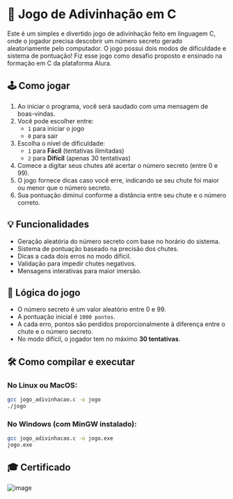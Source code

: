 # 🎯 Jogo de Adivinhação em C

Este é um simples e divertido jogo de adivinhação feito em linguagem C, onde o jogador precisa descobrir um número secreto gerado aleatoriamente pelo computador. O jogo possui dois modos de dificuldade e sistema de pontuação! Fiz esse jogo como desafio proposto e ensinado na formação em C da plataforma Alura.

## 🕹️ Como jogar

1. Ao iniciar o programa, você será saudado com uma mensagem de boas-vindas.
2. Você pode escolher entre:
   - `1` para iniciar o jogo
   - `0` para sair
3. Escolha o nível de dificuldade:
   - `1` para **Fácil** (tentativas ilimitadas)
   - `2` para **Difícil** (apenas 30 tentativas)
4. Comece a digitar seus chutes até acertar o número secreto (entre 0 e 99).
5. O jogo fornece dicas caso você erre, indicando se seu chute foi maior ou menor que o número secreto.
6. Sua pontuação diminui conforme a distância entre seu chute e o número correto.

## 💡 Funcionalidades

- Geração aleatória do número secreto com base no horário do sistema.
- Sistema de pontuação baseado na precisão dos chutes.
- Dicas a cada dois erros no modo difícil.
- Validação para impedir chutes negativos.
- Mensagens interativas para maior imersão.

## 🧠 Lógica do jogo

- O número secreto é um valor aleatório entre 0 e 99.
- A pontuação inicial é `1000 pontos`.
- A cada erro, pontos são perdidos proporcionalmente à diferença entre o chute e o número secreto.
- No modo difícil, o jogador tem no máximo **30 tentativas**.

## 🛠️ Como compilar e executar

### No Linux ou MacOS:
```bash
gcc jogo_adivinhacao.c -o jogo
./jogo
```

### No Windows (com MinGW instalado):
```bash
gcc jogo_adivinhacao.c -o jogo.exe
jogo.exe
```
## 🎓 Certificado
![image](https://github.com/user-attachments/assets/847e9efe-bee3-40ae-83a1-0bfb1c3702cf)
